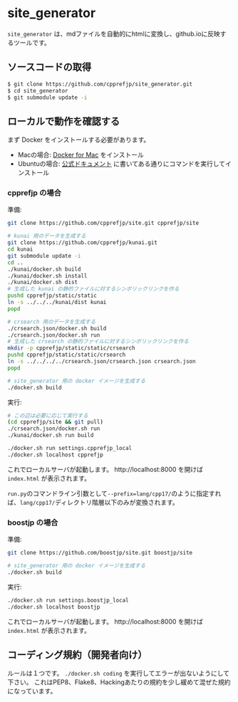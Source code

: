 site_generator
==============

`site_generator` は、mdファイルを自動的にhtmlに変換し、github.ioに反映するツールです。

## ソースコードの取得

```bash
$ git clone https://github.com/cpprefjp/site_generator.git
$ cd site_generator
$ git submodule update -i
```

## ローカルで動作を確認する

まず Docker をインストールする必要があります。

- Macの場合: [Docker for Mac](https://www.docker.com/docker-mac) をインストール
- Ubuntuの場合: [公式ドキュメント](https://docs.docker.com/engine/installation/linux/docker-ce/ubuntu/) に書いてある通りにコマンドを実行してインストール

### cpprefjp の場合

準備:

```bash
git clone https://github.com/cpprefjp/site.git cpprefjp/site

# kunai 用のデータを生成する
git clone https://github.com/cpprefjp/kunai.git
cd kunai
git submodule update -i
cd ..
./kunai/docker.sh build
./kunai/docker.sh install
./kunai/docker.sh dist
# 生成した kunai の静的ファイルに対するシンボリックリンクを作る
pushd cpprefjp/static/static
ln -s ../../../kunai/dist kunai
popd

# crsearch 用のデータを生成する
./crsearch.json/docker.sh build
./crsearch.json/docker.sh run
# 生成した crsearch の静的ファイルに対するシンボリックリンクを作る
mkdir -p cpprefjp/static/static/crsearch
pushd cpprefjp/static/static/crsearch
ln -s ../../../../crsearch.json/crsearch.json crsearch.json
popd

# site_generator 用の docker イメージを生成する
./docker.sh build
```

実行:

```bash
# この辺は必要に応じて実行する
(cd cpprefjp/site && git pull)
./crsearch.json/docker.sh run
./kunai/docker.sh run build

./docker.sh run settings.cpprefjp_local
./docker.sh localhost cpprefjp
```

これでローカルサーバが起動します。
http://localhost:8000 を開けば `index.html` が表示されます。

`run.py`のコマンドライン引数として`--prefix=lang/cpp17/`のように指定すれば、`lang/cpp17/`ディレクトリ階層以下のみが変換されます。

### boostjp の場合

準備:

```bash
git clone https://github.com/boostjp/site.git boostjp/site

# site_generator 用の docker イメージを生成する
./docker.sh build
```

実行:

```bash
./docker.sh run settings.boostjp_local
./docker.sh localhost boostjp
```

これでローカルサーバが起動します。
http://localhost:8000 を開けば `index.html` が表示されます。

## コーディング規約（開発者向け）

ルールは１つです。
`./docker.sh coding` を実行してエラーが出ないようにして下さい。
これはPEP8、Flake8、Hackingあたりの規約を少し緩めて混ぜた規約になっています。

